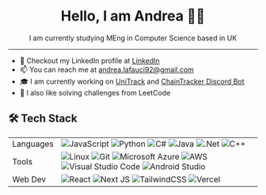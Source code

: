 <h1 align="center"> Hello, I am Andrea 🖐🏻 </h1>

<!-- ABOUT ME -->
<p align="center"> I am currently studying MEng in Computer Science based in UK </p>

<hr>

- 🔭 Checkout my LinkedIn profile at [LinkedIn](https://www.linkedin.com/in/andrea-lafaucideleo/)
- 📫 You can reach me at [andrea.lafauci92@gmail.com](mailto:andrea.lafauci92@gmail.com)
- 🎓 I am currently working on [UniTrack](https://github.com/UniTrackApp) and [ChainTracker Discord Bot](https://github.com/Bosurgi/ChainTracker)
- 🧩 I also like solving challenges from LeetCode

<!-- TECH STACK LOGOS -->
## 🛠️ Tech Stack

|           |             |
|-----------|-------------|
| Languages | ![JavaScript](https://img.shields.io/badge/javascript-000000.svg?style=for-the-badge&logo=javascript&logoColor=fcdc00) ![Python](https://img.shields.io/badge/python-000000?style=for-the-badge&logo=python&logoColor=f2c83f) ![C#](https://img.shields.io/badge/c%23-000000.svg?style=for-the-badge&logo=c-sharp&logoColor=239120) ![Java](https://img.shields.io/badge/java-000000.svg?style=for-the-badge&logo=java&logoColor=ed8b00) ![.Net](https://img.shields.io/badge/.NET-000000?style=for-the-badge&logo=.net&logoColor=c792ea) ![C++](https://img.shields.io/badge/c++-000000.svg?style=for-the-badge&logo=c%2B%2B&logoColor=005494) |
| Tools     | ![Linux](https://img.shields.io/badge/Linux-000000?style=for-the-badge&logo=linux&logoColor=ffca28) ![Git](https://img.shields.io/badge/git-000000.svg?style=for-the-badge&logo=git&logoColor=f05033) ![Microsoft Azure](https://img.shields.io/badge/Azure-000000?style=for-the-badge&logo=microsoft%20azure&logoColor=%230078D4&labelColor=%23000000&color=%23000000) ![AWS](https://img.shields.io/badge/Amazon%20AWS-000000.svg?style=for-the-badge&logo=amazon-aws&logoColor=ea901d)  ![Visual Studio Code](https://img.shields.io/badge/VS%20Code-000000.svg?style=for-the-badge&logo=visual-studio-code&logoColor=0078d7) ![Android Studio](https://img.shields.io/badge/android%20studio-000000?style=for-the-badge&logo=android%20studio&labelColor=%23000000&color=%23000000) |
| Web Dev   | ![React](https://img.shields.io/badge/react-000000.svg?style=for-the-badge&logo=react&logoColor=61dafb) ![Next JS](https://img.shields.io/badge/Next.js-black?style=for-the-badge&logo=next.js&logoColor=white) ![TailwindCSS](https://img.shields.io/badge/tailwind%20css-000000.svg?style=for-the-badge&logo=tailwind-css&logoColor=38b2ac) ![Vercel](https://img.shields.io/badge/vercel-%23000000.svg?style=for-the-badge&logo=vercel&logoColor=white) |
